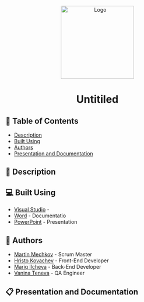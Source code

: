 <p align="center">
  <a href=" rel="noopener">
    <img src="" alt="Logo" width="200" height="200">
  </a>
</p>

<h1 align="center">Untitiled</h1>

## 📝 Table of Contents
- [Description](#description)
- [Built Using](#built_using)
- [Authors](#authors)
- [Presentation and Documentation](#documentation)

## 📖 Description <a name="description"></a>

## 💻 Built Using <a name="built_using"></a>
- [Visual Studio](https://visualstudio.microsoft.com/) - 
- [Word](https://www.microsoft.com/en-us/microsoft-365/word) - Documentatio
- [PowerPoint](https://www.microsoft.com/en-us/microsoft-365/powerpoint) - Presentation



## 👥 Authors <a name="authors"></a>
- [Martin Mechkov](https://github.com/Mmmechkov19) - Scrum Master
- [Hristo Kovachev](https://github.com/Hpkovachev19) - Front-End Developer
- [Mariq Ilcheva](https://github.com/Mzilcheva19) - Back-End Developer
- [Vanina Teneva](https://github.com/Vnteneva19) - QA Engineer

## 📋 Presentation and Documentation <a name="documentation"></a>
